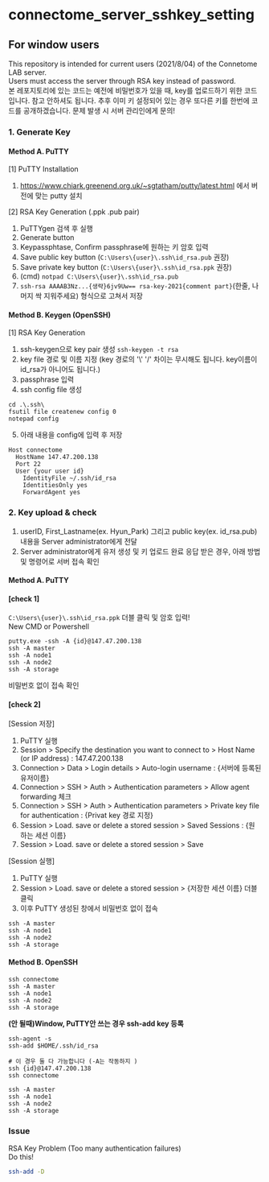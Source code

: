 # connectome_server_sshkey_setting 
## For window users
This repository is intended for current users (2021/8/04) of the Connetome LAB server.   
Users must access the server through RSA key instead of password.   
본 레포지토리에 있는 코드는 예전에 비밀번호가 있을 때, key를 업로드하기 위한 코드입니다. 참고 안하셔도 됩니다. 
추후 이미 키 설정되어 있는 경우 또다른 키를 한번에 코드를 공개하겠습니다.
문제 발생 시 서버 관리인에게 문의!

### 1. Generate Key
#### Method A. PuTTY
[1] PuTTY Installation   
1. https://www.chiark.greenend.org.uk/~sgtatham/putty/latest.html 에서 버전에 맞는 putty 설치   

[2] RSA Key Generation (.ppk .pub pair)  
1. PuTTYgen 검색 후 실행   
1. Generate button   
1. Keypassphtase,  Confirm passphrase에 원하는 키 암호 입력   
1. Save public key button (`C:\Users\{user}\.ssh\id_rsa.pub` 권장)   
1. Save private key button (`C:\Users\{user}\.ssh\id_rsa.ppk` 권장)   
1. (cmd) `notpad C:\Users\{user}\.ssh\id_rsa.pub` 
1. `ssh-rsa AAAAB3Nz...{생략}6jv9Uw== rsa-key-2021{comment part}`(한줄, 나머지 싹 지워주세요) 형식으로 고쳐서 저장   

#### Method B. Keygen (OpenSSH)
[1] RSA Key Generation
1. ssh-keygen으로 key pair 생성 ```ssh-keygen -t rsa```
2. key file 경로 및 이름 지정 (key 경로의 '\\' '/' 차이는 무시해도 됩니다. key이름이 id_rsa가 아니어도 됩니다.)
3. passphrase 입력 
4. ssh config file 생성
```
cd .\.ssh\
fsutil file createnew config 0
notepad config
```
5. 아래 내용을 config에 입력 후 저장
```
Host connectome
  HostName 147.47.200.138
  Port 22
  User {your user id}
	IdentityFile ~/.ssh/id_rsa
	IdentitiesOnly yes
	ForwardAgent yes
```

### 2. Key upload & check
1. userID, First_Lastname(ex. Hyun_Park)  그리고 public key(ex. id_rsa.pub)내용을 Server administrator에게 전달
2. Server administrator에게 유저 생성 및 키 업로드 완료 응답 받은 경우, 아래 방법 및 명령어로 서버 접속 확인

#### Method A. PuTTY
#### [check 1]
`C:\Users\{user}\.ssh\id_rsa.ppk` 더블 클릭 및 암호 입력!   
New CMD or Powershell
```
putty.exe -ssh -A {id}@147.47.200.138
ssh -A master
ssh -A node1
ssh -A node2
ssh -A storage 
```
비밀번호 없이 접속 확인
#### [check 2]
[Session 저장]
1. PuTTY 실행
1. Session > Specify the destination you want to connect to > Host Name (or IP address)  : 147.47.200.138
1. Connection > Data > Login details > Auto-login username : {서버에 등록된 유저이름}
1. Connection > SSH > Auth > Authentication parameters > Allow agent forwarding 체크
1. Connection > SSH > Auth > Authentication parameters > Private key file for authentication : {Privat key 경로 지정}
1. Session > Load. save or delete a stored session > Saved Sessions : {원하는 세션 이름}
1. Session > Load. save or delete a stored session > Save

[Session 실행]
1. PuTTY 실행
1. Session > Load. save or delete a stored session > {저장한 세션 이름} 더블 클릭
1. 이후 PuTTY 생성된 창에서 비밀번호 없이 접속
```
ssh -A master
ssh -A node1
ssh -A node2
ssh -A storage
```


#### Method B. OpenSSH
```
ssh connectome
ssh -A master
ssh -A node1
ssh -A node2
ssh -A storage
```

**(안 될때)Window, PuTTY안 쓰는 경우 ssh-add key 등록**
```
ssh-agent -s
ssh-add $HOME/.ssh/id_rsa
```
```
# 이 경우 둘 다 가능합니다 (-A는 작동하지 )
ssh {id}@147.47.200.138
ssh connectome

ssh -A master
ssh -A node1
ssh -A node2
ssh -A storage 
```

### Issue
RSA Key Problem (Too many authentication failures)   
Do this!
```bash
ssh-add -D 
```
